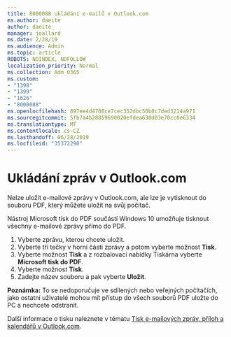 ```yaml
---
title: 8000088 ukládání e-mailů v Outlook.com
ms.author: daeite
author: daeite
manager: joallard
ms.date: 2/28/19
ms.audience: Admin
ms.topic: article
ROBOTS: NOINDEX, NOFOLLOW
localization_priority: Normal
ms.collection: Adm_O365
ms.custom:
- "1398"
- "1399"
- "1626"
- "8000088"
ms.openlocfilehash: 897ee4d4708ce7cec352dbc50b8c7ded3214a971
ms.sourcegitcommit: 5fb7a4b28859690020efdea630d03e70cc0e6334
ms.translationtype: MT
ms.contentlocale: cs-CZ
ms.lasthandoff: 06/28/2019
ms.locfileid: "35372290"
---
```

# <a name="saving-messages-in-outlookcom"></a>Ukládání zpráv v Outlook.com

Nelze uložit e-mailové zprávy v Outlook.com, ale lze je vytisknout do souboru PDF, který můžete uložit na svůj počítač.

Nástroj Microsoft tisk do PDF součástí Windows 10 umožňuje tisknout všechny e-mailové zprávy přímo do PDF.

1. Vyberte zprávu, kterou chcete uložit.
2. Vyberte tři tečky v horní části zprávy a potom vyberte možnost **Tisk**.
3. Vyberte možnost **Tisk** a z rozbalovací nabídky Tiskárna vyberte **Microsoft tisk do PDF**.
4. Vyberte možnost **Tisk**.
5. Zadejte název souboru a pak vyberte **Uložit**.

**Poznámka:** To se nedoporučuje ve sdílených nebo veřejných počítačích, jako ostatní uživatelé mohou mít přístup do všech souborů PDF uložte do PC a nechcete odstranit.

Další informace o tisku naleznete v tématu [Tisk e-mailových zpráv, příloh a kalendářů v Outlook.com](https://support.office.com/article/c835b8e5-b310-4cab-ac15-b6eb95149855).